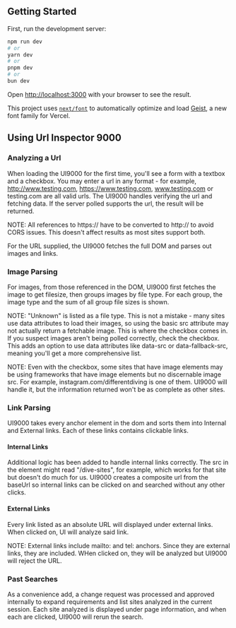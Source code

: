 

## Getting Started

First, run the development server:

```bash
npm run dev
# or
yarn dev
# or
pnpm dev
# or
bun dev
```

Open [http://localhost:3000](http://localhost:3000) with your browser to see the result.

This project uses [`next/font`](https://nextjs.org/docs/app/building-your-application/optimizing/fonts) to automatically optimize and load [Geist](https://vercel.com/font), a new font family for Vercel.

## Using Url Inspector 9000

### Analyzing a Url

When loading the UI9000 for the first time, you'll see a form with a textbox and a checkbox.  You may enter a url in any format - for example, http://www.testing.com, https://www.testing.com, www.testing.com or testing.com are all valid urls.  The UI9000 handles verifying the url and fetching data.  If the server polled supports the url, the result will be returned. 

NOTE: All references to https:// have to be converted to http:// to avoid CORS issues.  This doesn't affect results as most sites support both. 

For the URL supplied, the UI9000 fetches the full DOM and parses out images and links.  

### Image Parsing 
For images, from those referenced in the DOM, UI9000 first fetches the image to get filesize, then groups images by file type. For each group, the image type and the sum of all group file sizes is shown.  

NOTE: "Unknown" is listed as a file type.  This is not a mistake - many sites use data attributes to load their images, so using the basic src attribute may not actually return a fetchable image.  This is where the checkbox comes in.  If you suspect images aren't being polled correctly, check the checkbox.  This adds an option to use data attributes like data-src or data-fallback-src, meaning you'll get a more comprehensive list. 

NOTE: Even with the checkbox, some sites that have image elements may be using frameworks that have image elements but no discernable image src.  For example, instagram.com/differentdiving is one of them.  UI9000 will handle it, but the information returned won't be as complete as other sites.

### Link Parsing
UI9000 takes every anchor element in the dom and sorts them into Internal and External links.  Each of these links contains clickable links.  

#### Internal Links
Additional logic has been added to handle internal links correctly.  The src in the element might read "/dive-sites", for example, which works for that site but doesn't do much for us. UI9000 creates a composite url from the baseUrl so internal links can be clicked on and searched without any other clicks. 

#### External Links
Every link listed as an absolute URL will displayed under external links.  When clicked on, UI will analyze said link.  

NOTE: External links include mailto: and tel: anchors.  Since they are external links, they are included.  WHen clicked on, they will be analyzed but UI9000 will reject the URL.  

### Past Searches
As a convenience add, a change request was processed and approved internally to expand requirements and list sites analyzed in the current session.  Each site analyzed is displayed under page information, and when each are clicked, UI9000 will rerun the search. 